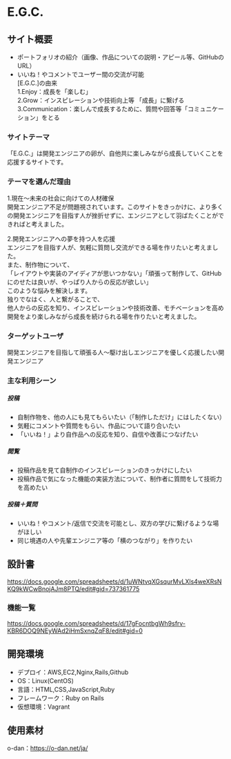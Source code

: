 # E.G.C.

## サイト概要
* ポートフォリオの紹介（画像、作品についての説明・アピール等、GitHubのURL）
* いいね！やコメントでユーザー間の交流が可能<br>
[E.G.C.]の由来<br>
1.Enjoy：成長を「楽しむ」<br>
2.Grow：インスピレーションや技術向上等 「成長」に繋げる<br>
3.Communication：楽しんで成長するために、質問や回答等「コミュニケーション」をとる<br>

### サイトテーマ
「E.G.C.」は開発エンジニアの卵が、自他共に楽しみながら成長していくことを応援するサイトです。<br>

### テーマを選んだ理由
1.現在〜未来の社会に向けての人材確保<br>
開発エンジニア不足が問題視されています。このサイトをきっかけに、より多くの開発エンジニアを目指す人が挫折せずに、エンジニアとして羽ばたくことができればと考えました。<br>

2.開発エンジニアへの夢を持つ人を応援<br>
エンジニアを目指す人が、気軽に質問し交流ができる場を作リたいと考えました。<br>
また、制作物について、<br>
「レイアウトや実装のアイディアが思いつかない」「頑張って制作して、GitHubにのせたは良いが、やっぱり人からの反応が欲しい」<br>
このような悩みを解決します。<br>
独りでなはく、人と繋がることで、<br>
他人からの反応を知り、インスピレーションや技術改善、モチベーションを高め<br>
開発をより楽しみながら成長を続けられる場を作りたいと考えました。<br>

### ターゲットユーザ
開発エンジニアを目指して頑張る人〜駆け出しエンジニアを優しく応援したい開発エンジニア

### 主な利用シーン
##### 投稿
* 自制作物を、他の人にも見てもらいたい（「制作しただけ」にはしたくない）
* 気軽にコメントや質問をもらい、作品について語り合いたい
* 「いいね！」より自作品への反応を知り、自信や改善につなげたい<br>
##### 閲覧
* 投稿作品を見て自制作のインスピレーションのきっかけにしたい
* 投稿作品で気になった機能の実装方法について、制作者に質問をして技術力を高めたい<br>
##### 投稿＋質問
* いいね！やコメント/返信で交流を可能とし、双方の学びに繋げるような場がほしい
* 同じ境遇の人や先輩エンジニア等の「横のつながり」を作りたい

## 設計書
<https://docs.google.com/spreadsheets/d/1uWNtvqXGsqurMvLXls4weXRsNKQ9kWCwBnojAJm8PTQ/edit#gid=737361775>

### 機能一覧
<https://docs.google.com/spreadsheets/d/17gFocntbgWh9sfrv-KBR6DOQ9NEyWAd2iHmSxnqZqF8/edit#gid=0>

## 開発環境
- デプロイ：AWS,EC2,Nginx,Rails,Github
- OS：Linux(CentOS)
- 言語：HTML,CSS,JavaScript,Ruby
- フレームワーク：Ruby on Rails
- 仮想環境：Vagrant

## 使用素材
o-dan：<https://o-dan.net/ja/>
